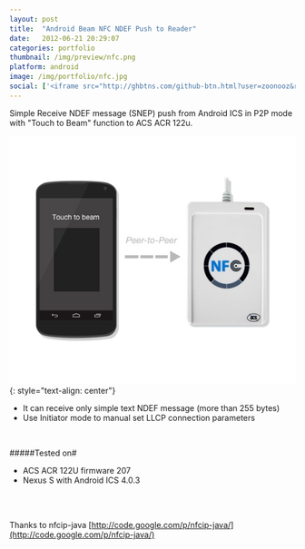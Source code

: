 ```yaml
---
layout: post
title:  "Android Beam NFC NDEF Push to Reader"
date:   2012-06-21 20:29:07
categories: portfolio
thumbnail: /img/preview/nfc.png
platform: android
image: /img/portfolio/nfc.jpg
social: ['<iframe src="http://ghbtns.com/github-btn.html?user=zoonooz&repo=Android-Beam-NFC-NDEF-Push-to-Reader&type=watch&count=true" height="20" width="90" frameborder="0" scrolling="0" style="width:90px; height: 20px; margin-bottom: -6px" allowTransparency="true"></iframe>']
---
```


Simple Receive NDEF message (SNEP) push from Android ICS in P2P mode with "Touch to Beam" function to ACS ACR 122u.

![image](/img/portfolio/nfc.jpg)
{: style="text-align: center"}

  * It can receive only simple text NDEF message (more than 255 bytes)
  * Use Initiator mode to manual set LLCP connection parameters

<br/>

#####Tested on#

  * ACS ACR 122U firmware 207
  * Nexus S with Android ICS 4.0.3

<br/>
<br/>

Thanks to nfcip-java [http://code.google.com/p/nfcip-java/](http://code.google.com/p/nfcip-java/)

